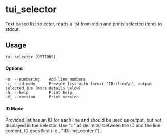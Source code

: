# tui_selector
Text based list selector, reads a list from stdin and prints selected items to stdout.

## Usage
```
tui_selector [OPTIONS]
```

#### Options
```
-n, --numbering    Add line numbers
-i, --id-mode      Provide list with format "ID::line\n", output selected IDs (more details below)
-h, --help         Print help
-V, --version      Print version
```

#### ID Mode
Provided list has an ID for each line and should be used as output, but not displayed in the selector. Use "::" as delimiter between the ID and the line content, ID goes first (i.e., "ID::line_content").